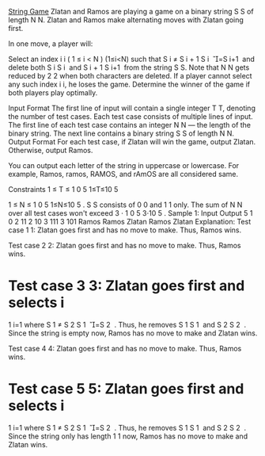 [String Game](https://www.codechef.com/practice/course/2-star-difficulty-problems/DIFF1500/problems/STRAME)
Zlatan and Ramos are playing a game on a binary string 
S
S of length 
N
N.
Zlatan and Ramos make alternating moves with Zlatan going first.

In one move, a player will:

Select an index 
i
i 
(
1
≤
i
<
N
)
(1≤i<N) such that 
S
i
≠
S
i
+
1
S 
i
​
 =S 
i+1
​
  and delete both 
S
i
S 
i
​
  and 
S
i
+
1
S 
i+1
​
  from the string 
S
S. Note that 
N
N gets reduced by 
2
2 when both characters are deleted. If a player cannot select any such index 
i
i, he loses the game.
Determine the winner of the game if both players play optimally.

Input Format
The first line of input will contain a single integer 
T
T, denoting the number of test cases.
Each test case consists of multiple lines of input.
The first line of each test case contains an integer 
N
N — the length of the binary string.
The next line contains a binary string 
S
S of length 
N
N.
Output Format
For each test case, if Zlatan will win the game, output Zlatan. Otherwise, output Ramos.

You can output each letter of the string in uppercase or lowercase. For example, Ramos, ramos, RAMOS, and rAmOS are all considered same.

Constraints
1
≤
T
≤
1
0
5
1≤T≤10 
5
 
1
≤
N
≤
1
0
5
1≤N≤10 
5
 .
S
S consists of 
0
0 and 
1
1 only.
The sum of 
N
N over all test cases won't exceed 
3
⋅
1
0
5
3⋅10 
5
 .
Sample 1:
Input
Output
5
1
0
2
11
2
10
3
111
3
101
Ramos
Ramos
Zlatan
Ramos
Zlatan
Explanation:
Test case 
1
1: Zlatan goes first and has no move to make. Thus, Ramos wins.

Test case 
2
2: Zlatan goes first and has no move to make. Thus, Ramos wins.

Test case 
3
3: Zlatan goes first and selects 
i
=
1
i=1 where 
S
1
≠
S
2
S 
1
​
 =S 
2
​
 . Thus, he removes 
S
1
S 
1
​
  and 
S
2
S 
2
​
 .
Since the string is empty now, Ramos has no move to make and Zlatan wins.

Test case 
4
4: Zlatan goes first and has no move to make. Thus, Ramos wins.

Test case 
5
5: Zlatan goes first and selects 
i
=
1
i=1 where 
S
1
≠
S
2
S 
1
​
 =S 
2
​
 . Thus, he removes 
S
1
S 
1
​
  and 
S
2
S 
2
​
 .
Since the string only has length 
1
1 now, Ramos has no move to make and Zlatan wins.

